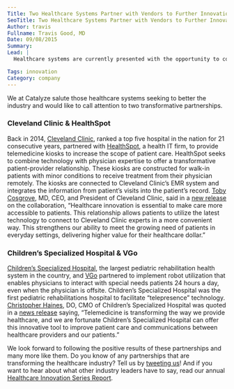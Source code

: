 ```yaml
---
Title: Two Healthcare Systems Partner with Vendors to Further Innovation
SeoTitle: Two Healthcare Systems Partner with Vendors to Further Innovation
Author: travis
Fullname: Travis Good, MD
Date: 09/08/2015
Summary: 
Lead: |
  Healthcare systems are currently presented with the opportunity to contribute towards worthwhile innovations. The intersection currently happening between domains is disrupting the industry, allowing healthcare enterprises to leverage their influence to control costs and quality of patient care. There are cogent forces driving these disruptive innovations such as the need for economical, intuitive, and automated products and services. One way that healthcare providers can drive this innovation is through strategic partnerships with vendors. 

Tags: innovation
Category: company
---
```

We at Catalyze salute those healthcare systems seeking to better the industry and would like to call attention to two transformative partnerships.

### Cleveland Clinic & HealthSpot
Back in 2014, [Cleveland Clinic](http://my.clevelandclinic.org/), ranked a top five hospital in the nation for 21 consecutive years, partnered with [HealthSpot](https://www.healthspot.net/), a health IT firm, to provide telemedicine kiosks to increase the scope of patient care. HealthSpot seeks to combine technology with physician expertise to offer a transformative patient-provider relationship. These kiosks are constructed for walk-in patients with minor conditions to receive treatment from their physician remotely. The kiosks are connected to Cleveland Clinic’s EMR system and integrates the information from patient’s visits into the patient’s record. [Toby Cosgrove](https://www.linkedin.com/today/author/205372152-Toby-Cosgrove?trk=mp-details-footer-follow), MD, CEO, and President of Cleveland Clinic, said in a [new release](http://my.clevelandclinic.org/about-cleveland-clinic/newsroom/releases-videos-newsletters/2014-5-12-cleveland-clinic-healthspot-to-expand-telehealth-capabilities-through-walk-in-kiosks) on the collaboration, “Healthcare innovation is essential to make care more accessible to patients. This relationship allows patients to utilize the latest technology to connect to Cleveland Clinic experts in a more convenient way. This strengthens our ability to meet the growing need of patients in everyday settings, delivering higher value for their healthcare dollar.”

### Children’s Specialized Hospital & VGo
[Children’s Specialized Hospital](http://www.childrens-specialized.org/), the largest pediatric rehabilitation health system in the country, and [VGo](http://www.vgocom.com/) partnered to implement robot utilization that enables physicians to interact with special needs patients 24 hours a day, even when the physician is offsite. Children’s Specialized Hospital was the first pediatric rehabilitations hospital to facilitate “telepresence” technology. [Christopher Haines](https://www.linkedin.com/profile/view?id=ADEAAAMIaWwB4eTN9PbKbCndV9vLg300eGQoTPQ&authType=NAME_SEARCH&authToken=42Is&locale=en_US&srchid=496548951441688278769&srchindex=6&srchtotal=222&trk=vsrp_people_res_name&trkInfo=VSRPsearchId%3A496548951441688278769%2CVSRPtargetId%3A50882924%2CVSRPcmpt%3Aprimary%2CVSRPnm%3Atrue%2CauthType%3ANAME_SEARCH), DO, CMO of Children’s Specialized Hospital was quoted in a [news release](http://www.childrens-specialized.org/Newsroom/News/Childrens-Specialized-Hospital-Uses-VGo-Robot-T.aspx) saying, “Telemedicine is transforming the way we provide healthcare, and we are fortunate Children’s Specialized Hospital can offer this innovative tool to improve patient care and communications between healthcare providers and our patients.” 

We look forward to following the positive results of these partnerships and many more like them. Do you know of any partnerships that are transforming the healthcare industry? Tell us by [tweeting us](https://twitter.com/catalyzeio)! And if you want to hear about what other industry leaders have to say, read our annual [Healthcare Innovation Series Report](https://catalyze.io/innovation/2015).


